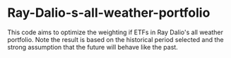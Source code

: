 # Ray-Dalio-s-all-weather-portfolio

This code aims to optimize the weighting if ETFs in Ray Dalio's all weather portfolio. Note the result is based on the historical period selected and the strong assumption that the future will behave like the past.
